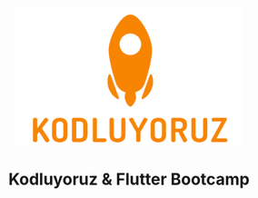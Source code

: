 
<p align="center">
  <img width="400" src="https://raw.githubusercontent.com/Kodluyoruz-Gaziantep-Front-End-Bootcamp/.github/main/profile/assets/logo-1.png" alt="Kodluyoruz Flutter Bootcamp Logo">
</p>

<h1 align="center"><strong>Kodluyoruz & Flutter Bootcamp</strong></h1>